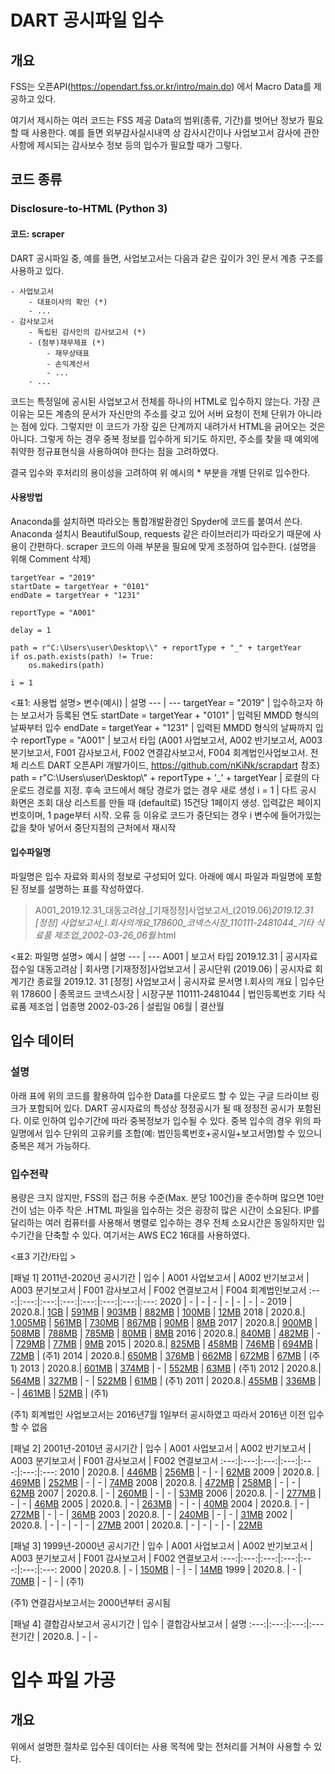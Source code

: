 # DART 공시파일 입수
## 개요
FSS는 오픈API(https://opendart.fss.or.kr/intro/main.do) 에서 Macro Data를 제공하고 있다. 


여기서 제시하는 여러 코드는 FSS 제공 Data의 범위(종류, 기간)를 벗어난 정보가 필요할 때 사용한다.
예를 들면 외부감사실시내역 상 감사시간이나 사업보고서 감사에 관한 사항에 제시되는 감사보수 정보 등의 입수가 필요할 때가 그렇다.

## 코드 종류
### Disclosure-to-HTML (Python 3)

#### 코드: scraper
DART 공시파일 중, 예를 들면, 사업보고서는 다음과 같은 깊이가 3인 문서 계층 구조를 사용하고 있다.


    - 사업보고서
        - 대표이사의 확인 (*)
        - ... 
    - 감사보고서
        - 독립된 감사인의 감사보고서 (*)
        - (첨부)재무제표 (*)
            - 재무상태표
            - 손익계산서
            - ...
        - ...

코드는 특정일에 공시된 사업보고서 전체를 하나의 HTML로 입수하지 않는다.
가장 큰 이유는 모든 계층의 문서가 자신만의 주소를 갖고 있어 서버 요청이 전체 단위가 아니라는 점에 있다.
그렇지만 이 코드가 가장 깊은 단계까지 내려가서 HTML을 긁어오는 것은 아니다. 
그렇게 하는 경우 중복 정보를 입수하게 되기도 하지만, 주소를 찾을 때 예외에 취약한 정규표현식을 사용하여야 한다는 점을 고려하였다.


결국 입수와 후처리의 용이성을 고려하여 위 예시의 * 부분을 개별 단위로 입수한다.


#### 사용방법
Anaconda를 설치하면 따라오는 통합개발환경인 Spyder에 코드를 붙여서 쓴다. Anaconda 설치시 BeautifulSoup, requests 같은 라이브러리가 따라오기 때문에 사용이 간편하다.
scraper 코드의 아래 부분을 필요에 맞게 조정하여 입수한다. (설명을 위해 Comment 삭제)

    targetYear = "2019"
    startDate = targetYear + "0101"
    endDate = targetYear + "1231"

    reportType = "A001" 

    delay = 1

    path = r"C:\Users\user\Desktop\\" + reportType + "_" + targetYear
    if os.path.exists(path) != True:
        os.makedirs(path)

    i = 1

<표1: 사용법 설명>
변수(예시) | 설명
--- | ---
targetYear = "2019" | 입수하고자 하는 보고서가 등록된 연도
startDate = targetYear + "0101" | 입력된 MMDD 형식의 날짜부터 입수
endDate = targetYear + "1231" | 입력된 MMDD 형식의 날짜까지 입수
reportType = "A001" | 보고서 타입 (A001 사업보고서, A002 반기보고서, A003 분기보고서, F001 감사보고서, F002 연결감사보고서, F004 회계법인사업보고서. 전체 리스트 DART 오픈API 개발가이드, https://github.com/nKiNk/scrapdart 참조)
path = r"C:\Users\user\Desktop\\" + reportType + '\_' + targetYear | 로컬의 다운로드 경로를 지정. 후속 코드에서 해당 경로가 없는 경우 새로 생성
i = 1 | 다트 공시 화면은 조회 대상 리스트를 만들 때 (default로) 15건당 1페이지 생성. 입력값은 페이지 번호이며, 1 page부터 시작. 오류 등 이유로 코드가 중단되는 경우 i 변수에 들어가있는 값을 찾아 넣어서 중단지점의 근처에서 재시작 


#### 입수파일명
파일명은 입수 자료와 회사의 정보로 구성되어 있다. 아래에 예시 파일과 파일명에 포함된 정보를 설명하는 표를 작성하였다.


> A001_2019.12.31_대동고려삼_[기재정정]사업보고서_(2019.06)_2019.12.31 [정정] 사업보고서_I.회사의개요_178600_코넥스시장_110111-2481044_기타 식료품 제조업_2002-03-26_06월_.html



<표2: 파일명 설명>
예시 | 설명
--- | ---
A001 | 보고서 타입
2019.12.31 | 공시자료 접수일
대동고려삼 | 회사명
[기재정정]사업보고서 | 공시단위
(2019.06) | 공시자료 회계기간 종료월
2019.12. 31 [정정] 사업보고서 | 공시자료 문서명
I.회사의 개요 | 입수단위
178600 | 종목코드
코넥스시장 | 시장구분
110111-2481044 | 법인등록번호
기타 식료품 제조업 | 업종명
2002-03-26 | 설립일
06월 | 결산월


## 입수 데이터
### 설명
아래 표에 위의 코드를 활용하여 입수한 Data를 다운로드 할 수 있는 구글 드라이브 링크가 포함되어 있다.
DART 공시자료의 특성상 정정공시가 될 때 정정전 공시가 포함된다.
이로 인하여 입수기간에 따라 중복정보가 입수될 수 있다.
중복 입수의 경우 위의 파일명에서 입수 단위의 고유키를 조합(예: 법인등록번호+공시일+보고서명)할 수 있으니 중복은 제거 가능하다.
### 입수전략
용량은 크지 않지만, FSS의 접근 허용 수준(Max. 분당 100건)을 준수하며 많으면 10만건이 넘는 아주 작은 .HTML 파일을 입수하는 것은 굉장히 많은 시간이 소요된다.
IP를 달리하는 여러 컴퓨터를 사용해서 병렬로 입수하는 경우 전체 소요시간은 동일하지만 입수기간을 단축할 수 있다. 여기서는 AWS EC2 16대를 사용하였다.

<표3 기간/타입 >

[패널 1] 2011년-2020년
공시기간 | 입수 | A001 사업보고서 | A002 반기보고서 | A003 분기보고서 | F001 감사보고서 | F002 연결보고서 | F004 회계법인보고서
:---:|:---:|:---:|:---:|:---:|:---:|:---:|:---:
2020 | - | - | - | - | - | - | -
2019 | 2020.8.| [1GB](https://bit.ly/31SEzHh) | [591MB](https://bit.ly/31yIQzt) | [903MB](https://bit.ly/3h1qYnb) | [882MB](https://bit.ly/2XTYfJt)  | [100MB](https://bit.ly/2DqYmFA) | [12MB](https://bit.ly/3gCDk55)
2018 | 2020.8.| [1,005MB](https://bit.ly/2PHSmL1) | [561MB](https://bit.ly/31GpzMj) | [730MB](https://bit.ly/3gQoZSz) | [867MB](https://bit.ly/2PZD5Ft) | [90MB](https://bit.ly/31yHG72) | [8MB](https://bit.ly/2XGIO7z)
2017 | 2020.8.| [900MB](https://bit.ly/2DNMcqv) | [508MB](https://bit.ly/30LPMKk) | [788MB](https://bit.ly/2PVDVmP) | [785MB](https://bit.ly/2DHpwYV) | [80MB](https://bit.ly/3ihJwjg) | [8MB](https://bit.ly/2XXvnAj)
2016 | 2020.8.| [840MB](https://bit.ly/33UOazN) | [482MB](https://bit.ly/2DViuiZ) | - | [729MB](https://bit.ly/2XW0LyO) | [77MB](https://bit.ly/2PzJgjm) | [9MB](https://bit.ly/3ikLiQP)
2015 | 2020.8.| [825MB](https://bit.ly/2Y4GSpp) | [458MB](https://bit.ly/3gP8h6b) | [746MB](https://bit.ly/349mC9V) | [694MB](https://bit.ly/346jYBV) | [72MB](https://bit.ly/33HAVT5) | (주1)
2014 | 2020.8.| [650MB](https://bit.ly/3430KwT) | [376MB](https://bit.ly/2DYkxCX) | [662MB](https://bit.ly/3aBbRyp) | [672MB](https://bit.ly/310sVdZ) | [67MB](https://bit.ly/33JttGV) | (주1)
2013 | 2020.8.| [601MB](https://bit.ly/343U6Xj) | [374MB](https://bit.ly/3kF1VZs) | - | [552MB](https://bit.ly/3iUatdn) | [63MB](https://bit.ly/3a9Dizg) | (주1)
2012 | 2020.8.| [564MB](https://bit.ly/349exCe) | [327MB](https://bit.ly/2CsB8hO) | - | [522MB](https://bit.ly/3g8NQje) | [61MB](https://bit.ly/3iDuDbk) | (주1)
2011 | 2020.8.| [455MB](https://bit.ly/2E8neSj) | [336MB](https://bit.ly/2PUzgkW) | - | [461MB](https://bit.ly/3209Bgs) | [52MB](https://bit.ly/3127QzX) | (주1)


(주1) 회계법인 사업보고서는 2016년7월 1일부터 공시하였고 따라서 2016년 이전 입수할 수 없음


[패널 2] 2001년-2010년
공시기간 | 입수 | A001 사업보고서 | A002 반기보고서 | A003 분기보고서 | F001 감사보고서 | F002 연결보고서
:---:|:---:|:---:|:---:|:---:|:---:|:---:
2010 | 2020.8. | [446MB](https://bit.ly/3az7R1f) | [256MB](https://bit.ly/3kIOLum) | - | - | [62MB](https://bit.ly/3h4X7ui) 
2009 | 2020.8. | [469MB](https://bit.ly/2Q5GDpU) | [252MB](https://bit.ly/3kJtSzn) | - | - | [74MB](https://bit.ly/3iXQgn1)
2008 | 2020.8. | [472MB](https://bit.ly/3g8YmqI) | [258MB](https://bit.ly/3gWzjsl) | - | - | [62MB](https://bit.ly/344xpCs)
2007 | 2020.8. | - | [260MB](https://bit.ly/3iXPdn5) | - | - | [53MB](https://bit.ly/2E3rcvw)
2006 | 2020.8. | - | [277MB](https://bit.ly/3g5rfnQ) | - | - | [46MB](https://bit.ly/3asRXpi) 
2005 | 2020.8. | - | [263MB](https://bit.ly/340W6zD) | - | - | [40MB](https://bit.ly/3axNEt0)
2004 | 2020.8. | - | [272MB](https://bit.ly/315jdXT) | - | - | [36MB](https://bit.ly/2CuVabi)
2003 | 2020.8. | - | [240MB](https://bit.ly/2FAOI3X) | - | - | [31MB](https://bit.ly/3kWGW4D)
2002 | 2020.8. | - | - | - | - | [27MB](https://bit.ly/3g0LaEC)
2001 | 2020.8. | - | - | - | - | [22MB](https://bit.ly/30YkJeo) 


[패널 3] 1999년-2000년
공시기간 | 입수 | A001 사업보고서 | A002 반기보고서 | A003 분기보고서 | F001 감사보고서 | F002 연결보고서
:---:|:---:|:---:|:---:|:---:|:---:|:---:
2000 | 2020.8. | - | [150MB](https://bit.ly/3iVmP4X) | - | - | [14MB](https://bit.ly/3h3pEA7) 
1999 | 2020.8. | - | [70MB](https://bit.ly/3gbYHZU) | - | - | (주1) 


(주1) 연결감사보고서는 2000년부터 공시됨


[패널 4] 결합감사보고서
공시기간 | 입수 | 결합감사보고서 | 설명 
:---:|:---:|:---:|:---
전기간 | 2020.8. | - | - 


# 입수 파일 가공
## 개요
위에서 설명한 절차로 입수된 데이터는 사용 목적에 맞는 전처리를 거쳐야 사용할 수 있다.  
